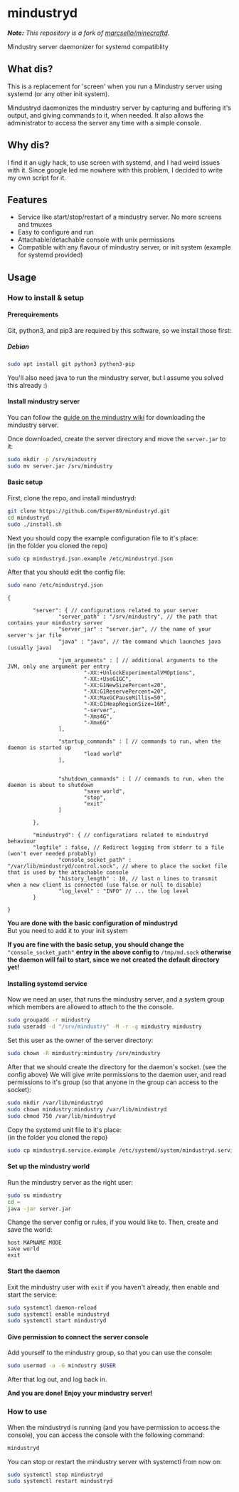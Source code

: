 # mindustryd

***Note:*** _This repository is a fork of [marcsello/minecraftd](https://github.com/marcsello/minecraftd)._

Mindustry server daemonizer for systemd compatiblity

## What dis?
This is a replacement for 'screen' when you run a Mindustry server using systemd (or any other init system).

Mindustryd daemonizes the mindustry server by capturing and buffering it's output, and giving commands to it, when needed. It also allows the administrator to access the server any time with a simple console.

## Why dis?
I find it an ugly hack, to use screen with systemd, and I had weird issues with it.
Since google led me nowhere with this problem, I decided to write my own script for it.

## Features
- Service like start/stop/restart of a mindustry server. No more screens and tmuxes
- Easy to configure and run
- Attachable/detachable console with unix permissions
- Compatible with any flavour of mindustry server, or init system (example for systemd provided)

## Usage

### How to install & setup

#### Prerequirements
Git, python3, and pip3 are required by this software, so we install those first:

##### Debian
```bash
sudo apt install git python3 python3-pip
```

You'll also need java to run the mindustry server, but I assume you solved this already :)

#### Install mindustry server

You can follow the [guide on the mindustry wiki](https://mindustrygame.github.io/wiki/servers/) for downloading the mindustry server.

Once downloaded, create the server directory and move the `server.jar` to it:
```bash
sudo mkdir -p /srv/mindustry
sudo mv server.jar /srv/mindustry
```

#### Basic setup

First, clone the repo, and install mindustryd:
```bash
git clone https://github.com/Esper89/mindustryd.git
cd mindustryd
sudo ./install.sh
```

Next you should copy the example configuration file to it's place:  
(in the folder you cloned the repo)
```bash
sudo cp mindustryd.json.example /etc/mindustryd.json
```

After that you should edit the config file:
```bash
sudo nano /etc/mindustryd.json
```
```json5
{

        "server": { // configurations related to your server
                "server_path" : "/srv/mindustry", // the path that contains your mindustry server
                "server_jar" : "server.jar", // the name of your server's jar file
                "java" : "java", // the command which launches java (usually java)

                "jvm_arguments" : [ // additional arguments to the JVM, only one argument per entry
                        "-XX:+UnlockExperimentalVMOptions",
                        "-XX:+UseG1GC",
                        "-XX:G1NewSizePercent=20",
                        "-XX:G1ReservePercent=20",
                        "-XX:MaxGCPauseMillis=50",
                        "-XX:G1HeapRegionSize=16M",
                        "-server",
                        "-Xms4G",
                        "-Xmx6G"
                ],
                
                "startup_commands" : [ // commands to run, when the daemon is started up
                        "load world"
                ],


                "shutdown_commands" : [ // commands to run, when the daemon is about to shutdown
                        "save world",
                        "stop",
                        "exit"
                ]

        },

        "mindustryd": { // configurations related to mindustryd behaviour
		"logfile" : false, // Redirect logging from stderr to a file (won't ever needed probably)
                "console_socket_path" : "/var/lib/mindustryd/control.sock", // where to place the socket file that is used by the attachable console
                "history_length" : 10, // last n lines to transmit when a new client is connected (use false or null to disable)
                "log_level" : "INFO" // ... the log level
        }

}
```
**You are done with the basic configuration of mindustryd**  
But you need to add it to your init system

**If you are fine with the basic setup, you should change the** `"console_socket_path"` **entry in the above config to** `/tmp/md.sock` **otherwise the daemon will fail to start, since we not created the default directory yet!**

#### Installing systemd service

Now we need an user, that runs the mindustry server, and a system group which members are allowed to attach to the the console.

```bash
sudo groupadd -r mindustry
sudo useradd -d "/srv/mindustry" -M -r -g mindustry mindustry
```

Set this user as the owner of the server directory:

```bash
sudo chown -R mindustry:mindustry /srv/mindustry
```

After that we should create the directory for the daemon's socket. (see the config above)
We will give write permissions to the daemon user, and read permissions to it's group (so that anyone in the group can access to the socket):

```bash
sudo mkdir /var/lib/mindustryd
sudo chown mindustry:mindustry /var/lib/mindustryd
sudo chmod 750 /var/lib/mindustryd
```

Copy the systemd unit file to it's place:  
(in the folder you cloned the repo)
```bash
sudo cp mindustryd.service.example /etc/systemd/system/mindustryd.service
```

#### Set up the mindustry world

Run the mindustry server as the right user:
```bash
sudo su mindustry
cd ~
java -jar server.jar
```

Change the server config or rules, if you would like to.
Then, create and save the world:
```
host MAPNAME MODE
save world
exit
```

#### Start the daemon

Exit the mindustry user with `exit` if you haven't already, then enable and start the service:
```bash
sudo systemctl daemon-reload
sudo systemctl enable mindustryd
sudo systemctl start mindustryd
```

#### Give permission to connect the server console

Add yourself to the mindustry group, so that you can use the console:
```bash
sudo usermod -a -G mindustry $USER
```
After that log out, and log back in.

**And you are done! Enjoy your mindustry server!**

### How to use
When the mindustryd is running (and you have permission to access the console), you can access the console with the following command:
```bash
mindustryd
```

You can stop or restart the mindustry server with systemctl from now on:
```bash
sudo systemctl stop mindustryd
sudo systemctl restart mindustryd
```
